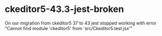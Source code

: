 # ckeditor5-43.3-jest-broken
On our migration from ckeditor5 37 to 43 jest stopped working with error "Cannot find module 'ckeditor5' from 'src/Ckeditor5.test.jsx'"

